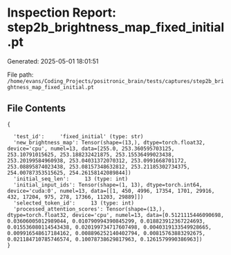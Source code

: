 # Inspection Report: step2b_brightness_map_fixed_initial.pt

Generated: 2025-05-01 18:01:51

File path: `/home/evans/Coding_Projects/positronic_brain/tests/captures/step2b_brightness_map_fixed_initial.pt`

## File Contents

```
{

  'test_id':     'fixed_initial' (type: str)
  'new_brightness_map': Tensor(shape=(13,), dtype=torch.float32, device='cpu', numel=13, data=[255.0, 253.360595703125, 253.10791015625, 253.188232421875, 253.15536499023438, 253.20199584960938, 253.04031372070312, 253.0991668701172, 253.08895874023438, 253.08157348632812, 253.21185302734375, 254.00787353515625, 254.26158142089844])
  'initial_seq_len':     13 (type: int)
  'initial_input_ids': Tensor(shape=(1, 13), dtype=torch.int64, device='cuda:0', numel=13, data=[[1, 450, 4996, 17354, 1701, 29916, 432, 17204, 975, 278, 17366, 11203, 29889]])
  'selected_token_id':     13 (type: int)
  'processed_attention_scores': Tensor(shape=(13,), dtype=torch.float32, device='cpu', numel=13, data=[0.5121115446090698, 0.03606005012989044, 0.010790994390845299, 0.018823912367224693, 0.015536080114543438, 0.020199734717607498, 0.0040319133549928665, 0.009916548617184162, 0.008896252140402794, 0.00815763883292675, 0.021184710785746574, 0.10078738629817963, 0.1261579990386963])
}
```
